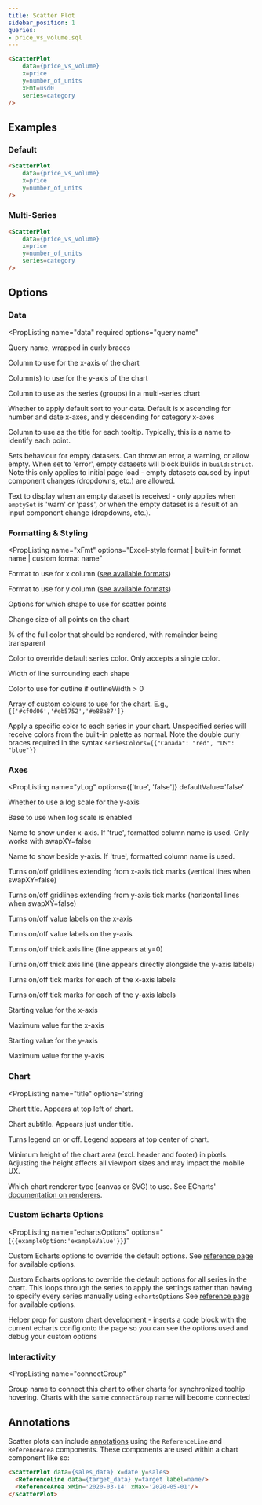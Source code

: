 ```yaml
---
title: Scatter Plot
sidebar_position: 1
queries:
- price_vs_volume.sql
---
```



<ScatterPlot 
    data={price_vs_volume}
    x=price
    y=number_of_units
    xFmt=usd0
    series=category
/>

```markdown
<ScatterPlot 
    data={price_vs_volume}
    x=price
    y=number_of_units
    xFmt=usd0
    series=category
/>
```

## Examples

### Default

<ScatterPlot 
    data={price_vs_volume}
    x=price
    y=number_of_units
/>

```markdown
<ScatterPlot 
    data={price_vs_volume}
    x=price
    y=number_of_units
/>
```

### Multi-Series

<ScatterPlot 
    data={price_vs_volume}
    x=price
    y=number_of_units
    series=category
/>

```markdown
<ScatterPlot 
    data={price_vs_volume}
    x=price
    y=number_of_units
    series=category
/>
```

## Options

### Data

<PropListing
    name="data"
    required
    options="query name"
>

Query name, wrapped in curly braces

</PropListing>
<PropListing
    name="x"
    required
    options="column name"
    defaultValue="First column"
>

Column to use for the x-axis of the chart

</PropListing>
<PropListing
    name="y"
    required
    options="column name | array of column names"
    defaultValue="Any non-assigned numeric columns"
>

Column(s) to use for the y-axis of the chart

</PropListing>
<PropListing
    name="series"
    options="column name"
>

Column to use as the series (groups) in a multi-series chart

</PropListing>
<PropListing
    name="sort"
    options={['true', 'false']}
    defaultValue="true"
>

Whether to apply default sort to your data. Default is x ascending for number and date x-axes, and y descending for category x-axes

</PropListing>
<PropListing
    name="tooltipTitle"
    options="column name"
>

Column to use as the title for each tooltip. Typically, this is a name to identify each point.

</PropListing>
<PropListing
    name="emptySet"
    options={['error', 'warn', 'pass']}
    defaultValue="error"
>

Sets behaviour for empty datasets. Can throw an error, a warning, or allow empty. When set to 'error', empty datasets will block builds in `build:strict`. Note this only applies to initial page load - empty datasets caused by input component changes (dropdowns, etc.) are allowed.

</PropListing>
<PropListing
    name="emptyMessage"
    options="string"
    defaultValue="No records"
>

Text to display when an empty dataset is received - only applies when `emptySet` is 'warn' or 'pass', or when the empty dataset is a result of an input component change (dropdowns, etc.).

</PropListing>

### Formatting & Styling

<PropListing
    name="xFmt"
    options="Excel-style format | built-in format name | custom format name"
>

Format to use for x column ([see available formats](/core-concepts/formatting))

</PropListing>
<PropListing
    name="yFmt"
    options="Excel-style format | built-in format name | custom format name"
>

Format to use for y column ([see available formats](/core-concepts/formatting))

</PropListing>
<PropListing
    name="shape"
    options="circle | emptyCircle | rect | triangle | diamond"
    defaultValue="circle"
>

Options for which shape to use for scatter points

</PropListing>
<PropListing
    name="pointSize"
    options="number"
    defaultValue="10"
>

Change size of all points on the chart

</PropListing>
<PropListing
    name="opacity"
    options="number (0 to 1)"
    defaultValue="0.7"
>

% of the full color that should be rendered, with remainder being transparent

</PropListing>
<PropListing
    name="fillColor"
    options="CSS name | hexadecimal | RGB | HSL"
>

Color to override default series color. Only accepts a single color.

</PropListing>
<PropListing
    name="outlineWidth"
    options="number"
    defaultValue="0"
>

Width of line surrounding each shape

</PropListing>
<PropListing
    name="outlineColor"
    options="CSS name | hexadecimal | RGB | HSL"
>

Color to use for outline if outlineWidth > 0

</PropListing>
<PropListing
    name="colorPalette"
    options="array of color strings (CSS name | hexadecimal | RGB | HSL)"
    defaultValue="built-in color palette"
>

Array of custom colours to use for the chart. E.g., `{['#cf0d06','#eb5752','#e88a87']}`

</PropListing>
<PropListing
    name="seriesColors"
    options="object with series names and assigned colors"
    defaultValue="colors applied by order of series in data"
>

Apply a specific color to each series in your chart. Unspecified series will receive colors from the built-in palette as normal. Note the double curly braces required in the syntax `seriesColors={{"Canada": "red", "US": "blue"}}`

</PropListing>

### Axes

<PropListing
    name="yLog"
    options={['true', 'false']}
    defaultValue='false'
>

Whether to use a log scale for the y-axis

</PropListing>
<PropListing
    name="yLogBase"
    options='number'
    defaultValue='10'
>

Base to use when log scale is enabled

</PropListing>
<PropListing
    name="xAxisTitle"
    options='true | string | false'
    defaultValue='true'
>

Name to show under x-axis. If 'true', formatted column name is used. Only works with swapXY=false

</PropListing>
<PropListing
    name="yAxisTitle"
    options='true | string | false'
    defaultValue='true'
>

Name to show beside y-axis. If 'true', formatted column name is used.

</PropListing>
<PropListing
    name="xGridlines"
    options={['true', 'false']}
    defaultValue='false'
>

Turns on/off gridlines extending from x-axis tick marks (vertical lines when swapXY=false)

</PropListing>
<PropListing
    name="yGridlines"
    options={['true', 'false']}
    defaultValue='true'
>

Turns on/off gridlines extending from y-axis tick marks (horizontal lines when swapXY=false)

</PropListing>
<PropListing
    name="xAxisLabels"
    options={['true', 'false']}
    defaultValue='true'
>

Turns on/off value labels on the x-axis

</PropListing>
<PropListing
    name="yAxisLabels"
    options={['true', 'false']}
    defaultValue='true'
>

Turns on/off value labels on the y-axis

</PropListing>
<PropListing
    name="xBaseline"
    options={['true', 'false']}
    defaultValue='true' 
>

Turns on/off thick axis line (line appears at y=0)

</PropListing>
<PropListing
    name="yBaseline"
    options={['true', 'false']}
    defaultValue='false'
>

Turns on/off thick axis line (line appears directly alongside the y-axis labels)

</PropListing>
<PropListing
    name="xTickMarks"
    options={['true', 'false']}
    defaultValue='false'
>

Turns on/off tick marks for each of the x-axis labels

</PropListing>
<PropListing
    name="yTickMarks"
    options={['true', 'false']}
    defaultValue='false'
>

Turns on/off tick marks for each of the y-axis labels

</PropListing>
<PropListing
    name="xMin"
    options='number'
>

Starting value for the x-axis

</PropListing>
<PropListing
    name="xMax"
    options='number'
>

Maximum value for the x-axis

</PropListing>
<PropListing
    name="yMin"
    options='number'
>

Starting value for the y-axis

</PropListing>
<PropListing
    name="yMax"
    options='number'
>

Maximum value for the y-axis

</PropListing>

### Chart

<PropListing
    name="title"
    options='string'
>

Chart title. Appears at top left of chart.

</PropListing>
<PropListing
    name="subtitle"
    options='string'
>

Chart subtitle. Appears just under title.

</PropListing>
<PropListing
    name="legend"
    options={['true', 'false']}
    defaultValue='true for multiple series'
>

Turns legend on or off. Legend appears at top center of chart.

</PropListing>
<PropListing
    name="chartAreaHeight"
    options='number'
    defaultValue='180'
>

Minimum height of the chart area (excl. header and footer) in pixels. Adjusting the height affects all viewport sizes and may impact the mobile UX.

</PropListing>
<PropListing
    name="renderer"
    options='canvas | svg'
    defaultValue='canvas'
>
<PropListing
    name="downloadableData"
    description="Whether to show the download button to allow users to download the data"
    required=false
    options={["true", "false"]}
    defaultValue="true"
/>
<PropListing
    name="downloadableImage"
    description="Whether to show the button to allow users to save the chart as an image"
    required=false
    options={["true", "false"]}
    defaultValue="true"
/>

Which chart renderer type (canvas or SVG) to use. See ECharts' [documentation on renderers](https://echarts.apache.org/handbook/en/best-practices/canvas-vs-svg/).

</PropListing>

### Custom Echarts Options

<PropListing
    name="echartsOptions"
    options="{`{{exampleOption:'exampleValue'}}`}"
>

Custom Echarts options to override the default options. See [reference page](/components/echarts-options/) for available options.

</PropListing>
<PropListing
    name="seriesOptions"
    options="{`{{exampleSeriesOption:'exampleValue'}}`}"
>

Custom Echarts options to override the default options for all series in the chart. This loops through the series to apply the settings rather than having to specify every series manually using `echartsOptions` See [reference page](/components/echarts-options/) for available options.

</PropListing>
<PropListing
    name="printEchartsConfig"
    options={['true', 'false']}
    defaultValue="false"
>

Helper prop for custom chart development - inserts a code block with the current echarts config onto the page so you can see the options used and debug your custom options

</PropListing>

### Interactivity

<PropListing
    name="connectGroup"
>

Group name to connect this chart to other charts for synchronized tooltip hovering. Charts with the same `connectGroup` name will become connected

</PropListing>


## Annotations

Scatter plots can include [annotations](/components/annotations) using the `ReferenceLine` and `ReferenceArea` components. These components are used within a chart component like so:

```html
<ScatterPlot data={sales_data} x=date y=sales>
  <ReferenceLine data={target_data} y=target label=name/>
  <ReferenceArea xMin='2020-03-14' xMax='2020-05-01'/>
</ScatterPlot>
```
